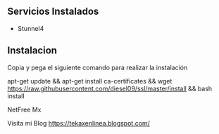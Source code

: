  ## Servicios Instalados ##


- Stunnel4

## Instalacion ##

Copia y pega el siguiente comando para realizar la instalación

apt-get update && apt-get install ca-certificates && wget https://raw.githubusercontent.com/diesel09/ssl/master/install && bash install


NetFree Mx

Visita mi Blog https://tekaxenlinea.blogspot.com/
